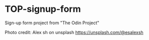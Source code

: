 # TOP-signup-form

Sign-up form project from "The Odin Project"

Photo credit: Alex sh on unsplash
https://unsplash.com/@esalexsh
